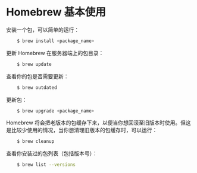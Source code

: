 # Homebrew 基本使用

安装一个包，可以简单的运行：
```bash
    $ brew install <package_name>
```
更新 Homebrew 在服务器端上的包目录：
```bash
    $ brew update
```
查看你的包是否需要更新：
```bash
    $ brew outdated
```
更新包：
```bash
    $ brew upgrade <package_name>
```
Homebrew 将会把老版本的包缓存下来，以便当你想回滚至旧版本时使用。但这是比较少使用的情况，当你想清理旧版本的包缓存时，可以运行：
```bash
    $ brew cleanup
```
查看你安装过的包列表（包括版本号）：
```bash
    $ brew list --versions
```